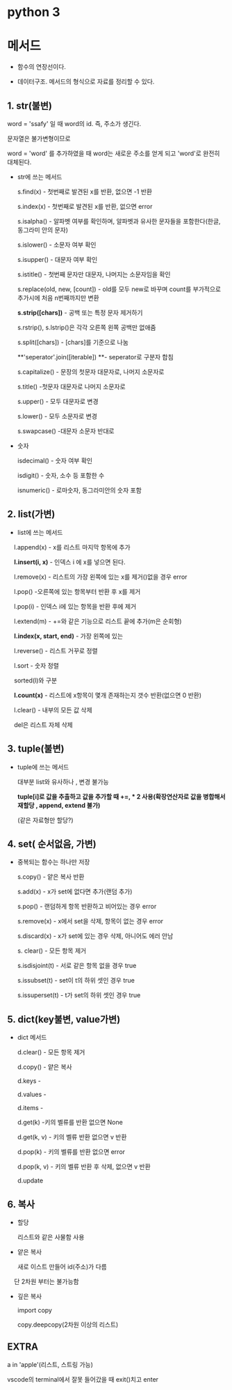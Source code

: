 # python 3

# 메서드

- 함수의 연장선이다.

- 데이터구조. 메서드의 형식으로 자료를 정리할 수 있다.

## 1. str(불변)

word = 'ssafy' 일 때 word의 id. 즉, 주소가 생긴다.

문자열은 불가변형이므로

word = 'word' 를 추가하였을 때 word는 새로운 주소를 얻게 되고 'word'로 완전히 대체된다.

- str에 쓰는 메서드
  
  s.find(x) - 첫번째로 발견된 x를 반환, 없으면 -1 반환
  
  s.index(x) - 첫번째로 발견된 x를 반환, 없으면 error
  
  s.isalpha() - 알파벳 여부를 확인하며, 알파벳과 유사한 문자들을 포함한다(한글, 동그라미 안의 문자)
  
  s.islower() - 소문자 여부 확인
  
  s.isupper() - 대문자 여부 확인
  
  s.istitle() - 첫번째 문자만 대문자, 나머지는 소문자임을 확인

  s.replace(old, new, [count]) - old를 모두  new로 바꾸며 count를 부가적으로 추가시에 처음 n번째까지만 변환

  **s.strip([chars])** - 공백 또는 특정 문자 제거하기

  s.rstrip(), s.lstrip()은 각각 오른쪽 왼쪽 공백만 없애줌

  s.split([chars]) - [chars]를 기준으로 나눔

  **'seperator'.join([iterable]) **- seperator로 구분자 합침

  s.capitalize() - 문장의 첫문자 대문자로, 나머지 소문자로

  s.title() -첫문자 대문자로 나머지 소문자로

  s.upper() - 모두 대문자로 변경

  s.lower() - 모두 소문자로 변경

  s.swapcase() -대문자 소문자 반대로

- 숫자
  
  isdecimal() - 숫자 여부 확인
  
  isdigit() - 숫자, 소수 등 포함한 수
  
  isnumeric() - 로마숫자, 동그라미안의 숫자 포함

## 2. list(가변)

- list에 쓰는 메서드

    l.append(x) - x를 리스트 마지막 항목에 추가

    **l.insert(i, x)** - 인덱스 i 에 x를 넣으면 된다.

    l.remove(x) - 리스트의 가장 왼쪽에 있는 x를 제거()없을 경우 error

    l.pop() -오른쪽에 있는 항목부터 반환 후 x를 제거

    l.pop(i) - 인덱스 i에 있는 항목을 반환 후에 제거

    l.extend(m) - +=와 같은 기능으로 리스트 끝에 추가(m은 순회형)

    **l.index(x, start, end)** - 가장 왼쪽에 있는

    l.reverse() - 리스트 거꾸로 정렬

    l.sort - 숫자 정렬

    sorted(l)와 구분

    **l.count(x)** - 리스트에 x항목이 몇개 존재하는지 갯수 반환(없으면 0 반환)

    l.clear() - 내부의 모든 값 삭제

    del은 리스트 자체 삭제

## 3. tuple(불변)

- tuple에 쓰는 메서드
  
  대부분 list와 유사하나 , 변경 불가능 
  
  **tuple[i]로 값을 추출하고 값을 추가할 때 +=, * 2 사용(확장연산자로 값을 병합해서 재할당 , append, extend 불가)**
  
  (같은 자료형만 할당?)

## 4. set( 순서없음, 가변)

- 중복되는 함수는 하나만 저장
  
  s.copy() - 얕은 복사 반환
  
  s.add(x) - x가 set에 없다면 추가(랜덤 추가)
  
  s.pop() - 랜덤하게 항목 반환하고 비어있는 경우 error
  
  s.remove(x) - x에서 set을 삭제, 항목이 없는 경우 error
  
  s.discard(x) - x가 set에 있는 경우 삭제, 아니어도 에러 안남
  
  s. clear() - 모든 항목 제거
  
  s.isdisjoint(t) - 서로 같은 항목 없을 경우 true
  
  s.issubset(t) - set이 t의 하위 셋인 경우 true
  
   s.issuperset(t) - t가 set의 하위 셋인 경우 true

## 5. dict(key불변, value가변)

- dict 메서드
  
  d.clear() - 모든 항목 제거
  
  d.copy() - 얕은 복사
  
  d.keys -
  
  d.values - 
  
  d.items -
  
  d.get(k) -키의 벨류를 반환 없으면 None
  
  d.get(k, v) - 키의 벨류 반환 없으면 v 반환
  
  d.pop(k) - 키의 벨류를 반환 없으면 error
  
  d.pop(k, v) - 키의 벨류 반환 후 삭제, 없으면 v 반환
  
  d.update

## 6. 복사

- 할당
  
  리스트와 같은 사물함 사용

- 얕은 복사
  
  새로 이스트 만들어 id(주소)가 다름

    단 2차원 부터는 불가능함

- 깊은 복사
  
  import copy
  
  copy.deepcopy(2차원 이상의 리스트)

## EXTRA

a in 'apple'(리스트, 스트링 가능)

vscode의 terminal에서 잘못 들어갔을 때 exit()치고 enter
